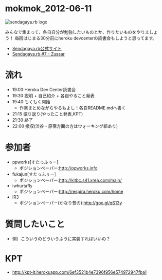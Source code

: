 mokmok_2012-06-11
=================

![sendagaya.rb logo](http://ppworks.info/images/sendagayarb100x100.png)

みんなで集まって、各自自分が勉強したいものとか、作りたいものをやりましょう！
毎回はじまる30分前にheroku devcenterの読書会もしようと思ってます。

* [Sendagaya.rb公式サイト](http://sendagayarb.github.com)
* [Sendagaya.rb #7 - Zussar](http://www.zusaar.com/event/304052)

# 流れ
* 19:00 Heroku Dev Center読書会
* 19:30 説明 + 自己紹介 + 各自やること発表
* 19:40 もくもく開始
  * 作業まとめながらやるもよし！各自README.mdへ書く
* 21:15 振り返り(やったこと発表,KPT)
* 21:30 終了
* 22:00 撤収(渋谷・原宿方面の方はウォーキング組あり)

# 参加者
* ppworks[すたっふぅー]
  * ポジションペーパー:http://ppworks.info
* fukajun[すたっふぅー]
  * ポジションペーパー:http://kitbc.s41.xrea.com/main/
* iwhurtafly
  * ポジションペーパー:http://respira.heroku.com/home
* iR3
  * ポジションペーパー(かなり昔の):http://goo.gl/qS13y

# 質問したいこと
- 例）こういうのどういうふうに実装すればいいの？


# KPT
* http://kpt-it.herokuapp.com/6ef3521b4e7396f956e574972947fba1
